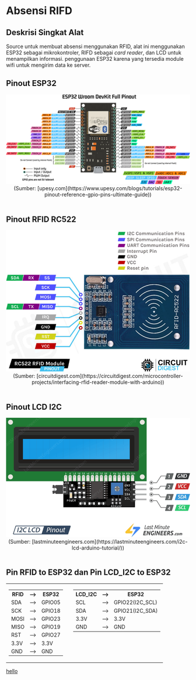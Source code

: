 # Absensi RIFD

## Deskrisi Singkat Alat

Source untuk membuat absensi menggunakan RFID, alat ini menggunakan ESP32 sebagai mikrokontroler, RIFD sebagai _card reader_, dan LCD untuk menampilkan informasi. penggunaan ESP32 karena yang tersedia module wifi untuk mengirim data ke server.

## Pinout ESP32

<img src="./img/esp32-pinout-reference-wroom-devkit.png">
<center>(Sumber: [upesy.com](https://www.upesy.com/blogs/tutorials/esp32-pinout-reference-gpio-pins-ultimate-guide))</center>

<br>

## Pinout RFID RC522

<img src="./img/RC522-RFID-Reader-Module-Pinout.jpg">
<center>(Sumber: [circuitdigest.com](https://circuitdigest.com/microcontroller-projects/interfacing-rfid-reader-module-with-arduino))</center>

<br>

## Pinout LCD I2C

<center><img src="./img/I2C-LCD-Display-Pinout.png"></center>
<center>(Sumber: [lastminuteengineers.com](https://lastminuteengineers.com/i2c-lcd-arduino-tutorial/))</center>

<br>

## Pin RFID to ESP32 dan Pin LCD_I2C to ESP32

<table>
<tr>
    <td>
        <table>
            <tr>
                <th>RFID</th>
                <th>--></th>
                <th>ESP32</th>
            </tr>
            <tr>
                <td>SDA</td>
                <td>--></td>
                <td>GPIO05</td>
            </tr>
            <tr>
                <td>SCK</td>
                <td>--></td>
                <td>GPIO18</td>
            </tr>
            <tr>
                <td>MOSI</td>
                <td>--></td>
                <td>GPIO23</td>
            </tr>
            <tr>
                <td>MISO</td>
                <td>--></td>
                <td>GPIO19</td>
            </tr>
            <tr>
                <td>RST</td>
                <td>--></td>
                <td>GPIO27</td>
            </tr>
            <tr>
                <td>3.3V</td>
                <td>--></td>
                <td>3.3V</td>
            </tr>
            <tr>
                <td>GND</td>
                <td>--></td>
                <td>GND</td>
            </tr>
        </table>
    </td>
    <td>
    </td>
    <td style="vertical-align: top">
        <table>
            <tr>
                <th>LCD_I2C</th>
                <th>--></th>
                <th>ESP32</th>
            </tr>
            <tr>
                <td>SCL</td>
                <td>--></td>
                <td>GPIO22(I2C_SCL)</td>
            </tr>
            <tr>
                <td>SDA</td>
                <td>--></td>
                <td>GPIO21(I2C_SDA)</td>
            </tr>
            <tr>
                <td>3.3V</td>
                <td>--></td>
                <td>3.3V</td>
            </tr>
            <tr>
                <td>GND</td>
                <td>--></td>
                <td>GND</td>
            </tr>
        </table>
    </td>
</tr>
</table>

[hello](https://www.google.com)